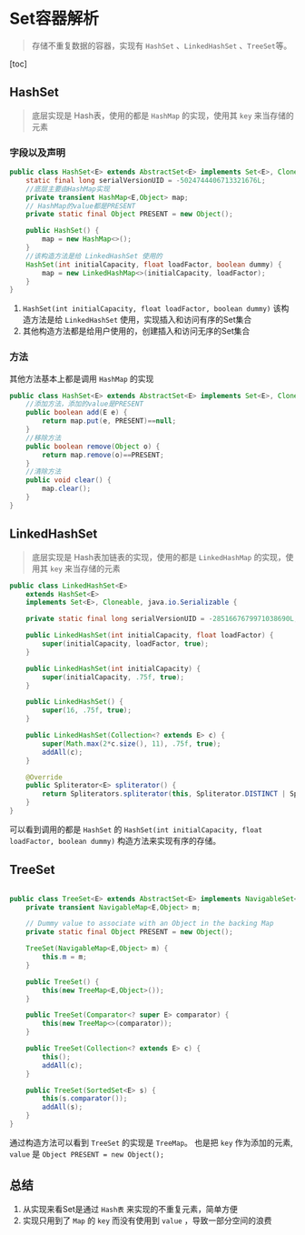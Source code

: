 # Set容器解析
> 存储不重复数据的容器，实现有 `HashSet` 、`LinkedHashSet` 、`TreeSet`等。

[toc]

## HashSet
> 底层实现是 Hash表，使用的都是 `HashMap` 的实现，使用其 `key` 来当存储的元素

### 字段以及声明

```java
public class HashSet<E> extends AbstractSet<E> implements Set<E>, Cloneable, java.io.Serializable {
    static final long serialVersionUID = -5024744406713321676L;
    //底层主要由HashMap实现
    private transient HashMap<E,Object> map;
    // HashMap的value都是PRESENT
    private static final Object PRESENT = new Object();

    public HashSet() {
        map = new HashMap<>();
    }
    //该构造方法是给 LinkedHashSet 使用的
    HashSet(int initialCapacity, float loadFactor, boolean dummy) {
        map = new LinkedHashMap<>(initialCapacity, loadFactor);
    }
}    
```

1. `HashSet(int initialCapacity, float loadFactor, boolean dummy)` 该构造方法是给 `LinkedHashSet` 使用，实现插入和访问有序的Set集合
2. 其他构造方法都是给用户使用的，创建插入和访问无序的Set集合

### 方法

其他方法基本上都是调用 `HashMap` 的实现

```java
public class HashSet<E> extends AbstractSet<E> implements Set<E>, Cloneable, java.io.Serializable {
    //添加方法，添加的value是PRESENT
    public boolean add(E e) {
        return map.put(e, PRESENT)==null;
    }
    //移除方法
    public boolean remove(Object o) {
        return map.remove(o)==PRESENT;
    }
    //清除方法
    public void clear() {
        map.clear();
    }
}
```

## LinkedHashSet
> 底层实现是 Hash表加链表的实现，使用的都是 `LinkedHashMap` 的实现，使用其 `key` 来当存储的元素

```java
public class LinkedHashSet<E>
    extends HashSet<E>
    implements Set<E>, Cloneable, java.io.Serializable {

    private static final long serialVersionUID = -2851667679971038690L;

    public LinkedHashSet(int initialCapacity, float loadFactor) {
        super(initialCapacity, loadFactor, true);
    }

    public LinkedHashSet(int initialCapacity) {
        super(initialCapacity, .75f, true);
    }

    public LinkedHashSet() {
        super(16, .75f, true);
    }

    public LinkedHashSet(Collection<? extends E> c) {
        super(Math.max(2*c.size(), 11), .75f, true);
        addAll(c);
    }

    @Override
    public Spliterator<E> spliterator() {
        return Spliterators.spliterator(this, Spliterator.DISTINCT | Spliterator.ORDERED);
    }
}

```

可以看到调用的都是 `HashSet` 的 `HashSet(int initialCapacity, float loadFactor, boolean dummy)` 构造方法来实现有序的存储。


## TreeSet

```java

public class TreeSet<E> extends AbstractSet<E> implements NavigableSet<E>, Cloneable, java.io.Serializable {
    private transient NavigableMap<E,Object> m;

    // Dummy value to associate with an Object in the backing Map
    private static final Object PRESENT = new Object();

    TreeSet(NavigableMap<E,Object> m) {
        this.m = m;
    }

    public TreeSet() {
        this(new TreeMap<E,Object>());
    }

    public TreeSet(Comparator<? super E> comparator) {
        this(new TreeMap<>(comparator));
    }

    public TreeSet(Collection<? extends E> c) {
        this();
        addAll(c);
    }

    public TreeSet(SortedSet<E> s) {
        this(s.comparator());
        addAll(s);
    }
}
```
通过构造方法可以看到 `TreeSet` 的实现是 `TreeMap`。 也是把 `key` 作为添加的元素,  `value` 是 `Object PRESENT = new Object();`

## 总结

1. 从实现来看Set是通过 `Hash表` 来实现的不重复元素，简单方便
2. 实现只用到了 `Map` 的 `key` 而没有使用到 `value` ，导致一部分空间的浪费
